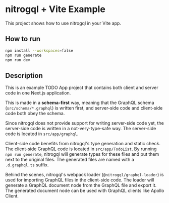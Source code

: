 # nitrogql + Vite Example

This project shows how to use nitrogql in your Vite app.

## How to run

```sh
npm install --workspaces=false
npm run generate
npm run dev
```

## Description

This is an example TODO App project that contains both client and server code in one Next.js application.

This is made in a **schema-first** way, meaning that the GraphQL schema (`src/schema/*.graphql`) is written first, and server-side code and client-side code both obey the schema.

Since nitrogql does not provide support for writing server-side code yet, the server-side code is written in a not-very-type-safe way. The server-side code is located in `src/app/graphql`.

Client-side code benefits from nitrogql's type generation and static check. The client-side GraphQL code is located in `src/app/TodoList`. By running `npm run generate`, nitrogql will generate types for these files and put them next to the original files. The generated files are named with a `.d.graphql.ts` suffix.

Behind the scenes, nitrogql's webpack loader (`@nitrogql/graphql-loader`) is used for importing GraphQL files in the client-side code. The loader will generate a GraphQL document node from the GraphQL file and export it. The generated document node can be used with GraphQL clients like Apollo Client.
